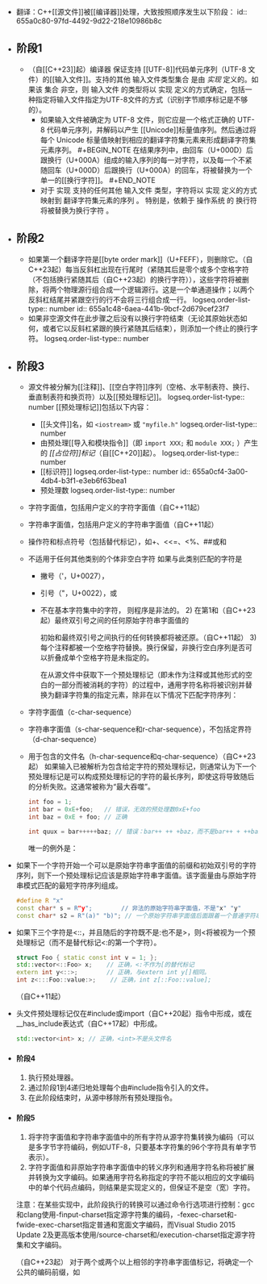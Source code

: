 - 翻译：C++[[源文件]]被[[编译器]]处理，大致按照顺序发生以下阶段：
  id:: 655a0c80-97fd-4492-9d22-218e10986b8c
- ## 阶段1
	- （自[[C++23]]起）编译器 保证支持 [[UTF-8]]代码单元序列（UTF-8 文件）的[[输入文件]]。支持的其他 输入文件类型集合 是由 *实现* 定义的。如果该 集合 非空，则 输入文件 的类型将以 实现 定义的方式确定，包括一种指定将输入文件指定为UTF-8文件的方式（识别字节顺序标记是不够的）。
		- 如果输入文件被确定为 UTF-8 文件，则它应是一个格式正确的 UTF-8 代码单元序列，并解码以产生 [[Unicode]]标量值序列。然后通过将每个 Unicode 标量值映射到相应的翻译字符集元素来形成翻译字符集元素序列。
		  #+BEGIN_NOTE
		  在结果序列中，由回车（U+000D）后跟换行（U+000A）组成的输入序列的每一对字符，以及每一个不紧随回车（U+000D）后跟换行（U+000A）的回车，将被替换为一个单一的[[换行字符]]。
		  #+END_NOTE
		- 对于 实现 支持的任何其他 输入文件 类型，字符将以 实现 定义的方式 映射到 翻译字符集元素的序列 。
		  特别是，依赖于 操作系统 的 换行符 将被替换为换行字符 。
- ## 阶段2
	- 如果第一个翻译字符是[[byte order mark]]（U+FEFF），则删除它。（自C++23起）每当反斜杠出现在行尾时（紧随其后是零个或多个空格字符（不包括换行紧随其后（自C++23起）的换行字符）），这些字符将被删除，将两个物理源行组合成一个逻辑源行。这是一个单通道操作；以两个反斜杠结尾并紧跟空行的行不会将三行组合成一行。
	  logseq.order-list-type:: number
	  id:: 655a1c48-6aea-441b-9bcf-2d679cef23f7
	- 如果非空源文件在此步骤之后没有以换行字符结束（无论其原始状态如何，或者它以反斜杠紧跟的换行紧随其后结束），则添加一个终止的换行字符。
	  logseq.order-list-type:: number
- ## 阶段3
	- 源文件被分解为[[注释]]、[[空白字符]]序列（空格、水平制表符、换行、垂直制表符和换页符）以及[[预处理标记]]。
	  logseq.order-list-type:: number
	  [[预处理标记]]包括以下内容：
		- [[头文件]]名，如 `<iostream>` 或 `"myfile.h"`
		  logseq.order-list-type:: number
		- 由预处理[[导入和模块指令]]（即 `import XXX;` 和 `module XXX;` ）产生的 *[[占位符]]标记*（自[[C++20]]起）。
		  logseq.order-list-type:: number
		- [[标识符]]
		  logseq.order-list-type:: number
		  id:: 655a0cf4-3a00-4db4-b3f1-e3eb6f63bea1
		- 预处理数
		  logseq.order-list-type:: number
	- 字符字面值，包括用户定义的字符字面值（自C++11起）
	- 字符串字面值，包括用户定义的字符串字面值（自C++11起）
	- 操作符和标点符号（包括替代标记），如+、<<=、<%、##或和
	- 不适用于任何其他类别的个体非空白字符
	  如果与此类别匹配的字符是
		- 撇号（'，U+0027），
		- 引号（"，U+0022），或
		- 不在基本字符集中的字符，
		  则程序是非法的。
		  2) 在第1和（自C++23起）最终双引号之间的任何原始字符串字面值的
		  
		  初始和最终双引号之间执行的任何转换都将被还原。（自C++11起）
		  3) 每个注释都被一个空格字符替换。换行保留，非换行空白序列是否可以折叠成单个空格字符是未指定的。
		  
		  在从源文件中获取下一个预处理标记（即未作为注释或其他形式的空白的一部分而被消耗的字符）的过程中，通用字符名称将被识别并替换为翻译字符集的指定元素，除非在以下情况下匹配字符序列：
	- 字符字面值（c-char-sequence）
	- 字符串字面值（s-char-sequence和r-char-sequence），不包括定界符（d-char-sequence）
	- 用于包含的文件名（h-char-sequence和q-char-sequence）（自C++23起）
	  如果输入已被解析为包含给定字符的预处理标记，则通常认为下一个预处理标记是可以构成预处理标记的字符的最长序列，即使这将导致随后的分析失败。这通常被称为“最大吞噬”。
	  
	  ```cpp
	  int foo = 1;
	  int bar = 0xE+foo;   // 错误，无效的预处理数0xE+foo
	  int baz = 0xE + foo; // 正确
	  
	  int quux = bar+++++baz; // 错误：bar++ ++ +baz，而不是bar++ + ++baz。
	  ```
	  
	  唯一的例外是：
- 如果下一个字符开始一个可以是原始字符串字面值的前缀和初始双引号的字符序列，则下一个预处理标记应该是原始字符串字面值。该字面量由与原始字符串模式匹配的最短字符序列组成。
  
  ```cpp
  #define R "x"
  const char* s = R"y";        // 非法的原始字符串字面值，不是"x" "y"
  const char* s2 = R"(a)" "b)"; // 一个原始字符串字面值后面跟着一个普通字符串字面值
  ```
- 如果下三个字符是<::，并且随后的字符既不是:也不是>，则<将被视为一个预处理标记（而不是替代标记<:的第一个字符）。
  
  ```cpp
  struct Foo { static const int v = 1; };
  std::vector<::Foo> x;    // 正确，<:不作为[的替代标记
  extern int y<::>;        // 正确，与extern int y[]相同。
  int z<:::Foo::value:>;    // 正确，int z[::Foo::value];
  ```
  
  （自C++11起）
- 头文件预处理标记仅在#include或import（自C++20起）指令中形成，或在__has_include表达式（自C++17起）中形成。
  
  ```cpp
  std::vector<int> x; // 正确，<int>不是头文件名
  ```
- #### 阶段4
  1) 执行预处理器。
  2) 通过阶段1到4递归地处理每个由#include指令引入的文件。
  3) 在此阶段结束时，从源中移除所有预处理指令。
- #### 阶段5
  1) 将字符字面值和字符串字面值中的所有字符从源字符集转换为编码（可以是多字节字符编码，例如UTF-8，只要基本字符集的96个字符具有单字节表示）。
  2) 字符字面值和非原始字符串字面值中的转义序列和通用字符名称将被扩展并转换为文字编码。如果通用字符名称指定的字符不能以相应的文字编码中的单个代码点编码，则结果是实现定义的，但保证不是空（宽）字符。
  
  注意：在某些实现中，此阶段执行的转换可以通过命令行选项进行控制：gcc和clang使用-finput-charset指定源字符集的编码，-fexec-charset和-fwide-exec-charset指定普通和宽面文字编码，而Visual Studio 2015 Update 2及更高版本使用/source-charset和/execution-charset指定源字符集和文字编码。
  
  （自C++23起）
  对于两个或两个以上相邻的字符串字面值标记，将确定一个公共的编码前缀，如
